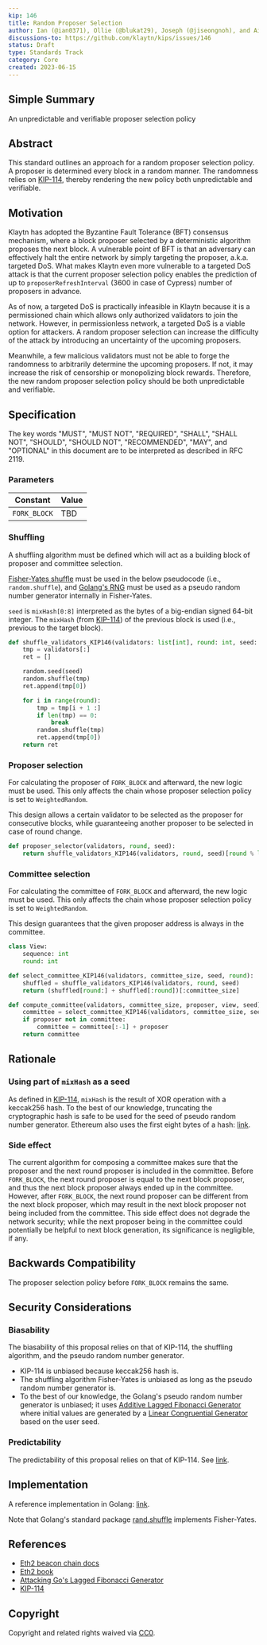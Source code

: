 ```yaml
---
kip: 146
title: Random Proposer Selection
author: Ian (@ian0371), Ollie (@blukat29), Joseph (@jiseongnoh), and Aidan (@aidan-kwon)
discussions-to: https://github.com/klaytn/kips/issues/146
status: Draft
type: Standards Track
category: Core
created: 2023-06-15
---
```


## Simple Summary

An unpredictable and verifiable proposer selection policy

## Abstract

This standard outlines an approach for a random proposer selection policy. A proposer is determined every block in a random manner. The randomness relies on [KIP-114](https://github.com/klaytn/kips/blob/main/KIPs/kip-114.md), thereby rendering the new policy both unpredictable and verifiable.

## Motivation

Klaytn has adopted the Byzantine Fault Tolerance (BFT) consensus mechanism, where a block proposer selected by a deterministic algorithm proposes the next block. A vulnerable point of BFT is that an adversary can effectively halt the entire network by simply targeting the proposer, a.k.a. targeted DoS. What makes Klaytn even more vulnerable to a targeted DoS attack is that the current proposer selection policy enables the prediction of up to `proposerRefreshInterval` (3600 in case of Cypress) number of proposers in advance.

As of now, a targeted DoS is practically infeasible in Klaytn because it is a permissioned chain which allows only authorized validators to join the network. However, in permissionless network, a targeted DoS is a viable option for attackers. A random proposer selection can increase the difficulty of the attack by introducing an uncertainty of the upcoming proposers.

Meanwhile, a few malicious validators must not be able to forge the randomness to arbitrarily determine the upcoming proposers. If not, it may increase the risk of censorship or monopolizing block rewards. Therefore, the new random proposer selection policy should be both unpredictable and verifiable.

## Specification

The key words "MUST", "MUST NOT", "REQUIRED", "SHALL", "SHALL NOT", "SHOULD", "SHOULD NOT", "RECOMMENDED", "MAY", and "OPTIONAL" in this document are to be interpreted as described in RFC 2119.

### Parameters

| Constant     | Value |
| ------------ | ----- |
| `FORK_BLOCK` | TBD   |

### Shuffling

A shuffling algorithm must be defined which will act as a building block of proposer and committee selection.

[Fisher-Yates shuffle](https://en.wikipedia.org/wiki/Fisher%E2%80%93Yates_shuffle) must be used in the below pseudocode (i.e., `random.shuffle`), and [Golang's RNG](https://cs.opensource.google/go/go/+/master:src/math/rand/rng.go;l=7-12) must be used as a pseudo random number generator internally in Fisher-Yates.

`seed` is `mixHash[0:8]` interpreted as the bytes of a big-endian signed 64-bit integer. The `mixHash` (from [KIP-114](https://github.com/klaytn/kips/blob/main/KIPs/kip-114.md)) of the previous block is used (i.e., previous to the target block).

```py
def shuffle_validators_KIP146(validators: list[int], round: int, seed: int):
    tmp = validators[:]
    ret = []

    random.seed(seed)
    random.shuffle(tmp)
    ret.append(tmp[0])

    for i in range(round):
        tmp = tmp[i + 1 :]
        if len(tmp) == 0:
            break
        random.shuffle(tmp)
        ret.append(tmp[0])
    return ret
```

### Proposer selection

For calculating the proposer of `FORK_BLOCK` and afterward, the new logic must be used.
This only affects the chain whose proposer selection policy is set to `WeightedRandom`.

This design allows a certain validator to be selected as the proposer for consecutive blocks, while guaranteeing another proposer to be selected in case of round change.

```py
def proposer_selector(validators, round, seed):
    return shuffle_validators_KIP146(validators, round, seed)[round % len(validators)]
```

### Committee selection

For calculating the committee of `FORK_BLOCK` and afterward, the new logic must be used.
This only affects the chain whose proposer selection policy is set to `WeightedRandom`.

This design guarantees that the given proposer address is always in the committee.

```py
class View:
    sequence: int
    round: int

def select_committee_KIP146(validators, committee_size, seed, round):
    shuffled = shuffle_validators_KIP146(validators, round, seed)
    return (shuffled[round:] + shuffled[:round])[:committee_size]

def compute_committee(validators, committee_size, proposer, view, seed):
    committee = select_committee_KIP146(validators, committee_size, seed, view.round)
    if proposer not in committee:
        committee = committee[:-1] + proposer
    return committee
```

## Rationale

### Using part of `mixHash` as a seed

As defined in [KIP-114](https://github.com/klaytn/kips/blob/main/KIPs/kip-114.md), `mixHash` is the result of XOR operation with a keccak256 hash.
To the best of our knowledge, truncating the cryptographic hash is safe to be used for the seed of pseudo random number generator.
Ethereum also uses the first eight bytes of a hash: [link](https://github.com/ethereum/consensus-specs/blob/dev/specs/phase0/beacon-chain.md#compute_shuffled_index).

### Side effect

The current algorithm for composing a committee makes sure that the proposer and the next round proposer is included in the committee. Before `FORK_BLOCK`, the next round proposer is equal to the next block proposer, and thus the next block proposer always ended up in the committee. However, after `FORK_BLOCK`, the next round proposer can be different from the next block proposer, which may result in the next block proposer not being included from the committee. This side effect does not degrade the network security; while the next proposer being in the committee could potentially be helpful to next block generation, its significance is negligible, if any.

## Backwards Compatibility

The proposer selection policy before `FORK_BLOCK` remains the same.

## Security Considerations

### Biasability

The biasability of this proposal relies on that of KIP-114, the shuffling algorithm, and the pseudo random number generator.

- KIP-114 is unbiased because keccak256 hash is.
- The shuffling algorithm Fisher-Yates is unbiased as long as the pseudo random number generator is.
- To the best of our knowledge, the Golang's pseudo random number generator is unbiased; it uses [Additive Lagged Fibonacci Generator](https://en.wikipedia.org/wiki/Lagged_Fibonacci_generator) where initial values are generated by a [Linear Congruential Generator](https://en.wikipedia.org/wiki/Linear_congruential_generator) based on the user seed.

### Predictability

The predictability of this proposal relies on that of KIP-114. See [link](https://github.com/klaytn/kips/blob/kip114/KIPs/kip-114.md#predictability).

## Implementation

A reference implementation in Golang: [link](https://github.com/ian0371/klaytn/tree/fork/proposer-selection-3).

Note that Golang's standard package [rand.shuffle](https://cs.opensource.google/go/go/+/master:src/math/rand/rand.go;l=252) implements Fisher-Yates.

## References

- [Eth2 beacon chain docs](https://github.com/ethereum/consensus-specs/blob/dev/specs/phase0/beacon-chain.md)
- [Eth2 book](https://eth2book.info/capella/part2/building_blocks/shuffling/)
- [Attacking Go's Lagged Fibonacci Generator](https://www.leviathansecurity.com/media/attacking-gos-lagged-fibonacci-generator)
- [KIP-114](https://github.com/klaytn/kips/blob/main/KIPs/kip-114.md)

## Copyright

Copyright and related rights waived via [CC0](https://creativecommons.org/publicdomain/zero/1.0/).
